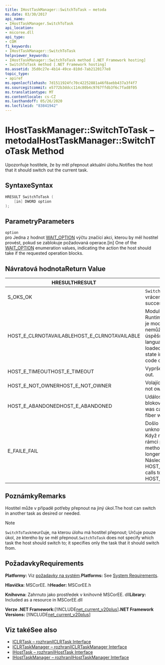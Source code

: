```yaml
---
title: IHostTaskManager::SwitchToTask – metoda
ms.date: 03/30/2017
api_name:
- IHostTaskManager.SwitchToTask
api_location:
- mscoree.dll
api_type:
- COM
f1_keywords:
- IHostTaskManager::SwitchToTask
helpviewer_keywords:
- IHostTaskManager::SwitchToTask method [.NET Framework hosting]
- SwitchToTask method [.NET Framework hosting]
ms.assetid: 35d0c27e-4b14-49ce-810d-7ab2120177e8
topic_type:
- apiref
ms.openlocfilehash: 7d1511924fc70c42252881a46f8aebb437a3f4f7
ms.sourcegitcommit: e5772b3ddcc114c80b4c9767ffdb3f6c7fad8f05
ms.translationtype: MT
ms.contentlocale: cs-CZ
ms.lasthandoff: 05/26/2020
ms.locfileid: "83841942"
---
```

# <a name="ihosttaskmanagerswitchtotask-method"></a><span data-ttu-id="c33b0-102">IHostTaskManager::SwitchToTask – metoda</span><span class="sxs-lookup"><span data-stu-id="c33b0-102">IHostTaskManager::SwitchToTask Method</span></span>
<span data-ttu-id="c33b0-103">Upozorňuje hostitele, že by měl přepnout aktuální úlohu.</span><span class="sxs-lookup"><span data-stu-id="c33b0-103">Notifies the host that it should switch out the current task.</span></span>  
  
## <a name="syntax"></a><span data-ttu-id="c33b0-104">Syntaxe</span><span class="sxs-lookup"><span data-stu-id="c33b0-104">Syntax</span></span>  
  
```cpp  
HRESULT SwitchToTask (  
    [in] DWORD option  
);  
```  
  
## <a name="parameters"></a><span data-ttu-id="c33b0-105">Parametry</span><span class="sxs-lookup"><span data-stu-id="c33b0-105">Parameters</span></span>  
 `option`  
 <span data-ttu-id="c33b0-106">pro Jedna z hodnot [WAIT_OPTION](wait-option-enumeration.md) výčtu značící akci, kterou by měl hostitel provést, pokud se zablokuje požadovaná operace.</span><span class="sxs-lookup"><span data-stu-id="c33b0-106">[in] One of the [WAIT_OPTION](wait-option-enumeration.md) enumeration values, indicating the action the host should take if the requested operation blocks.</span></span>  
  
## <a name="return-value"></a><span data-ttu-id="c33b0-107">Návratová hodnota</span><span class="sxs-lookup"><span data-stu-id="c33b0-107">Return Value</span></span>  
  
|<span data-ttu-id="c33b0-108">HRESULT</span><span class="sxs-lookup"><span data-stu-id="c33b0-108">HRESULT</span></span>|<span data-ttu-id="c33b0-109">Popis</span><span class="sxs-lookup"><span data-stu-id="c33b0-109">Description</span></span>|  
|-------------|-----------------|  
|<span data-ttu-id="c33b0-110">S_OK</span><span class="sxs-lookup"><span data-stu-id="c33b0-110">S_OK</span></span>|<span data-ttu-id="c33b0-111">`SwitchToTask`úspěšně vráceno.</span><span class="sxs-lookup"><span data-stu-id="c33b0-111">`SwitchToTask` returned successfully.</span></span>|  
|<span data-ttu-id="c33b0-112">HOST_E_CLRNOTAVAILABLE</span><span class="sxs-lookup"><span data-stu-id="c33b0-112">HOST_E_CLRNOTAVAILABLE</span></span>|<span data-ttu-id="c33b0-113">Modul CLR (Common Language Runtime) nebyl načten do procesu, nebo je modul CLR ve stavu, ve kterém nemůže spustit spravovaný kód nebo úspěšně zpracovat volání.</span><span class="sxs-lookup"><span data-stu-id="c33b0-113">The common language runtime (CLR) has not been loaded into a process, or the CLR is in a state in which it cannot run managed code or process the call successfully.</span></span>|  
|<span data-ttu-id="c33b0-114">HOST_E_TIMEOUT</span><span class="sxs-lookup"><span data-stu-id="c33b0-114">HOST_E_TIMEOUT</span></span>|<span data-ttu-id="c33b0-115">Vypršel časový limit volání.</span><span class="sxs-lookup"><span data-stu-id="c33b0-115">The call timed out.</span></span>|  
|<span data-ttu-id="c33b0-116">HOST_E_NOT_OWNER</span><span class="sxs-lookup"><span data-stu-id="c33b0-116">HOST_E_NOT_OWNER</span></span>|<span data-ttu-id="c33b0-117">Volající nevlastní zámek.</span><span class="sxs-lookup"><span data-stu-id="c33b0-117">The caller does not own the lock.</span></span>|  
|<span data-ttu-id="c33b0-118">HOST_E_ABANDONED</span><span class="sxs-lookup"><span data-stu-id="c33b0-118">HOST_E_ABANDONED</span></span>|<span data-ttu-id="c33b0-119">Událost byla zrušena při čekání na blokované vlákno nebo vlákna.</span><span class="sxs-lookup"><span data-stu-id="c33b0-119">An event was canceled while a blocked thread or fiber was waiting on it.</span></span>|  
|<span data-ttu-id="c33b0-120">E_FAIL</span><span class="sxs-lookup"><span data-stu-id="c33b0-120">E_FAIL</span></span>|<span data-ttu-id="c33b0-121">Došlo k neznámé chybě závažnosti.</span><span class="sxs-lookup"><span data-stu-id="c33b0-121">An unknown catastrophic failure occurred.</span></span> <span data-ttu-id="c33b0-122">Když metoda vrátí E_FAIL, CLR již není v rámci procesu použitelný.</span><span class="sxs-lookup"><span data-stu-id="c33b0-122">When a method returns E_FAIL, the CLR is no longer usable within the process.</span></span> <span data-ttu-id="c33b0-123">Následná volání metod hostování vrací HOST_E_CLRNOTAVAILABLE.</span><span class="sxs-lookup"><span data-stu-id="c33b0-123">Subsequent calls to hosting methods return HOST_E_CLRNOTAVAILABLE.</span></span>|  
  
## <a name="remarks"></a><span data-ttu-id="c33b0-124">Poznámky</span><span class="sxs-lookup"><span data-stu-id="c33b0-124">Remarks</span></span>  
 <span data-ttu-id="c33b0-125">Hostitel může v případě potřeby přepnout na jiný úkol.</span><span class="sxs-lookup"><span data-stu-id="c33b0-125">The host can switch in another task as desired or needed.</span></span>  
  
> [!NOTE]
> <span data-ttu-id="c33b0-126">`SwitchToTask`neurčuje, na kterou úlohu má hostitel přepnout; Určuje pouze úkol, ze kterého by se měl přepnout.</span><span class="sxs-lookup"><span data-stu-id="c33b0-126">`SwitchToTask` does not specify which task the host should switch to; it specifies only the task that it should switch from.</span></span>  
  
## <a name="requirements"></a><span data-ttu-id="c33b0-127">Požadavky</span><span class="sxs-lookup"><span data-stu-id="c33b0-127">Requirements</span></span>  
 <span data-ttu-id="c33b0-128">**Platformy:** Viz [požadavky na systém](../../get-started/system-requirements.md).</span><span class="sxs-lookup"><span data-stu-id="c33b0-128">**Platforms:** See [System Requirements](../../get-started/system-requirements.md).</span></span>  
  
 <span data-ttu-id="c33b0-129">**Hlavička:** MSCorEE. h</span><span class="sxs-lookup"><span data-stu-id="c33b0-129">**Header:** MSCorEE.h</span></span>  
  
 <span data-ttu-id="c33b0-130">**Knihovna:** Zahrnuto jako prostředek v knihovně MSCorEE. dll</span><span class="sxs-lookup"><span data-stu-id="c33b0-130">**Library:** Included as a resource in MSCorEE.dll</span></span>  
  
 <span data-ttu-id="c33b0-131">**Verze .NET Framework:**[!INCLUDE[net_current_v20plus](../../../../includes/net-current-v20plus-md.md)]</span><span class="sxs-lookup"><span data-stu-id="c33b0-131">**.NET Framework Versions:** [!INCLUDE[net_current_v20plus](../../../../includes/net-current-v20plus-md.md)]</span></span>  
  
## <a name="see-also"></a><span data-ttu-id="c33b0-132">Viz také</span><span class="sxs-lookup"><span data-stu-id="c33b0-132">See also</span></span>

- [<span data-ttu-id="c33b0-133">ICLRTask – rozhraní</span><span class="sxs-lookup"><span data-stu-id="c33b0-133">ICLRTask Interface</span></span>](iclrtask-interface.md)
- [<span data-ttu-id="c33b0-134">ICLRTaskManager – rozhraní</span><span class="sxs-lookup"><span data-stu-id="c33b0-134">ICLRTaskManager Interface</span></span>](iclrtaskmanager-interface.md)
- [<span data-ttu-id="c33b0-135">IHostTask – rozhraní</span><span class="sxs-lookup"><span data-stu-id="c33b0-135">IHostTask Interface</span></span>](ihosttask-interface.md)
- [<span data-ttu-id="c33b0-136">IHostTaskManager – rozhraní</span><span class="sxs-lookup"><span data-stu-id="c33b0-136">IHostTaskManager Interface</span></span>](ihosttaskmanager-interface.md)
